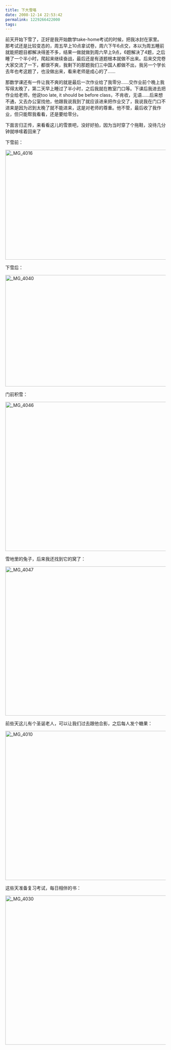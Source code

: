 ```yaml
---
title: 下大雪咯
date: 2008-12-14 22:53:42
permalink: 1229266422000
tags: 
---
```


<p>前天开始下雪了，正好是我开始数学take-home考试的时候，把我冰封在家里。那考试还是比较变态的，周五早上10点拿试卷，周六下午6点交，本以为周五睡前就能把题目都解决得差不多，结果一做就做到周六早上9点，6题解决了4题，之后睡了一个半小时，爬起来继续奋战，最后还是有道题根本就做不出来。后来交完卷大家交流了一下，都很不爽，我剩下的那题我们三中国人都做不出，我另一个学长去年也考这题了，也没做出来，看来老师是成心的了&#8230;&#8230;</p>  <p>那数学课还有一件让我不爽的就是最后一次作业给了我零分&#8230;&#8230;交作业前个晚上我写得太晚了，第二天早上睡过了半小时，之后我就在教室门口等。下课后我进去把作业给老师，他说too late, it should be before class，不肯收，无语&#8230;&#8230;后来想不通，又去办公室找他，他跟我说我到了就应该进来把作业交了，我说我在门口不进来是因为迟到太晚了就不能进来，这是对老师的尊重。他不管，最后收了我作业，但只能帮我看看，还是要给零分。</p>  <p>下面言归正传，来看看这儿的雪景吧，没好好拍，因为当时穿了个拖鞋，没待几分钟就哆嗦着回来了</p>  <p>下雪前：</p>  <p><a title="_MG_4016" href="http://www.flickr.com/photos/26146382@N07/3109279268/"><img height="344" alt="_MG_4016" src="http://static.flickr.com/3025/3109279268_2c83890292_b.jpg" width="700" border="0" /></a></p>  <p>下雪后：</p>  <p><a title="_MG_4040" href="http://www.flickr.com/photos/26146382@N07/3109365044/"><img height="349" alt="_MG_4040" src="http://static.flickr.com/3135/3109365044_68dbd1c187_b.jpg" width="700" border="0" /></a></p>  <p>门前积雪：</p>  <p><a title="_MG_4046" href="http://www.flickr.com/photos/26146382@N07/3109369050/"><img height="467" alt="_MG_4046" src="http://static.flickr.com/3023/3109369050_bed6475d85_b.jpg" width="700" border="0" /></a></p>  <p>雪地里的兔子，后来我还找到它的窝了：</p>  <p><a title="_MG_4047" href="http://www.flickr.com/photos/26146382@N07/3108539317/"><img height="467" alt="_MG_4047" src="http://static.flickr.com/3169/3108539317_d28ab08d3f_b.jpg" width="700" border="0" /></a></p>  <p>前些天这儿有个圣诞老人，可以让我们过去跟他合影，之后每人发个糖果：</p>  <p><a title="_MG_4010" href="http://www.flickr.com/photos/26146382@N07/3108424873/"><img height="467" alt="_MG_4010" src="http://static.flickr.com/3159/3108424873_e7a8ab1ca9_b.jpg" width="700" border="0" /></a></p>  <p>这些天准备复习考试，每日相伴的书：</p>  <p><a title="_MG_4030" href="http://www.flickr.com/photos/26146382@N07/3108512123/"><img height="467" alt="_MG_4030" src="http://static.flickr.com/3172/3108512123_99bf63c3d3_b.jpg" width="700" border="0" /></a></p>